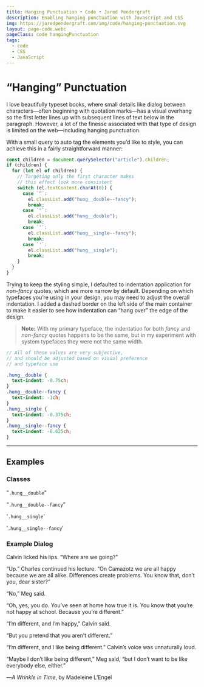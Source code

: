 ```yaml
---
title: Hanging Punctuation • Code • Jared Pendergraft
description: Enabling hanging punctuation with Javascript and CSS
img: https://jaredpendergraft.com/img/code/hanging-punctuation.svg
layout: page-code.webc
pageClass: code hangingPunctuation
tags:
  - code
  - CSS
  - JavaScript
---
```


# “Hanging” Punctuation

I love beautifully typeset books, where small details like dialog between characters—often beginning with quotation marks—has a visual overhang so the first letter lines up with subsequent lines of text below in the paragraph. However, a lot of the finesse associated with that type of design is limited on the web—including hanging punctuation.

With a small query to auto tag the elements you’d like to style, you can achieve this in a fairly straightforward manner:

```js
const children = document.querySelector("article").children;
if (children) {
  for (let el of children) {
    // Targeting only the first character makes
    // this effect look more consistent
    switch (el.textContent.charAt(0)) {
      case `“`:
        el.classList.add("hung__double--fancy");
        break;
      case `"`:
        el.classList.add("hung__double");
        break;
      case `‘`:
        el.classList.add("hung__single--fancy");
        break;
      case `'`:
        el.classList.add("hung__single");
        break;
    }
  }
}
```

Trying to keep the styling simple, I defaulted to indentation application for _non-fancy_ quotes, which are more narrow by default. Depending on which typefaces you’re using in your design, you may need to adjust the overall indentation. I added a dashed border on the left side of the main container to make it easier to see how indentation can “hang over” the edge of the design.

> **Note:** With my primary typeface, the indentation for both _fancy_ and _non-fancy_ quotes happens to be the same, but in my experiment with system typefaces they were not the same width.

```scss
// All of these values are very subjective,
// and should be adjusted based on visual preference
// and typeface use

.hung__double {
  text-indent: -0.75ch;
}
.hung__double--fancy {
  text-indent: -1ch;
}
.hung__single {
  text-indent: -0.375ch;
}
.hung__single--fancy {
  text-indent: -0.625ch;
}
```

---

## Examples

### Classes

"`.hung__double`"

“`.hung__double--fancy`”

'`.hung__single`'

‘`.hung__single--fancy`’

### Example Dialog

Calvin licked his lips. “Where are we going?”

“Up.” Charles continued his lecture. “On Camazotz we are all happy because we are all alike. Differences create problems. You know that, don’t you, dear sister?”

“No,” Meg said.

“Oh, yes, you do. You’ve seen at home how true it is. You know that you’re not happy at school. Because you’re different.”

“I’m different, and I’m happy,” Calvin said.

“But you pretend that you aren’t different.”

“I’m different, and I like being different.” Calvin’s voice was unnaturally loud.

“Maybe I don’t like being different,” Meg said, “but I don’t want to be like everybody else, either.”

—_A Wrinkle in Time_, by Madeleine L’Engel

<style>
  .hanging-punctuation article {
    position: relative;
  }
  .hanging-punctuation article:before {
    block-size: 100%;
    border-left: var(--size__xxs) dashed var(--color__base--light);
    content: "";
    display: block;
    left: var(--size__l);
    position: absolute;
  }
  .hung__double {
    text-indent: -0.75ch;
  }
  .hung__double--fancy {
    text-indent: -0.75ch;
  }
  .hung__single {
    text-indent: -0.375ch;
  }
  .hung__single--fancy {
    text-indent: -0.375ch;
  }
</style>
<script>
  setTimeout(() => {
    const children = document.querySelector("article").children;
    if (children) {
      for (let el of children) {
        switch (el.textContent.charAt(0)) {
          case `“`:
            el.classList.add("hung__double--fancy");
            break;
          case `"`:
            el.classList.add("hung__double");
            break;
          case `‘`:
            el.classList.add("hung__single--fancy");
            break;
          case `'`:
            el.classList.add("hung__single");
            break;
        }
      }
    }
  }, 100);
</script>
